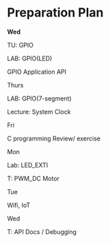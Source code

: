 # Preparation Plan

**Wed**

TU: GPIO

LAB: GPIO\(LED\)

GPIO Application API



Thurs

LAB: GPIO\(7-segment\)

Lecture: System Clock



Fri

C programming Review/ exercise



Mon

Lab: LED\_EXTI

T: PWM\_DC Motor



Tue

Wifi, IoT



Wed

T: API Docs / Debugging





